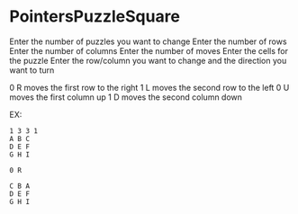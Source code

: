 # PointersPuzzleSquare
Enter the number of puzzles you want to change
Enter the number of rows
Enter the number of columns
Enter the number of moves
Enter the cells for the puzzle
Enter the row/column you want to change and the direction you want to turn

0 R moves the first row to the right
1 L moves the second row to the left
0 U moves the first column up
1 D moves the second column down

EX: 

    1 3 3 1
    A B C
    D E F
    G H I

    0 R

    C B A
    D E F
    G H I
